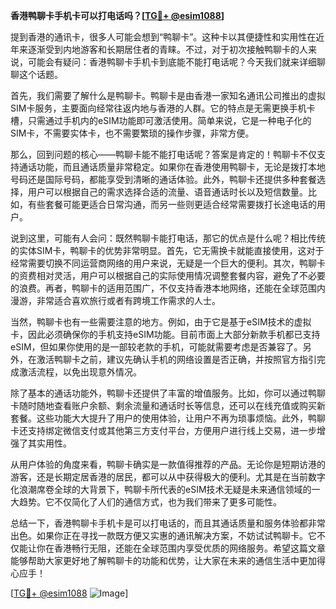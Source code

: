 **香港鸭聊卡手机卡可以打电话吗？[[TG💪+ @esim1088](https://t.me/s/esim1088)]**

提到香港的通讯卡，很多人可能会想到“鸭聊卡”。这种卡以其便捷性和实用性在近年来逐渐受到内地游客和长期居住者的青睐。不过，对于初次接触鸭聊卡的人来说，可能会有疑问：香港鸭聊卡手机卡到底能不能打电话呢？今天我们就来详细聊聊这个话题。

首先，我们需要了解什么是鸭聊卡。鸭聊卡是由香港一家知名通讯公司推出的虚拟SIM卡服务，主要面向经常往返内地与香港的人群。它的特点是无需更换手机卡槽，只需通过手机内的eSIM功能即可激活使用。简单来说，它是一种电子化的SIM卡，不需要实体卡，也不需要繁琐的操作步骤，非常方便。

那么，回到问题的核心——鸭聊卡能不能打电话呢？答案是肯定的！鸭聊卡不仅支持通话功能，而且通话质量非常稳定。如果你在香港使用鸭聊卡，无论是拨打本地号码还是国际号码，都能享受到清晰的通话体验。此外，鸭聊卡还提供多种套餐选择，用户可以根据自己的需求选择合适的流量、语音通话时长以及短信数量。比如，有些套餐可能更适合日常沟通，而另一些则更适合经常需要拨打长途电话的用户。

说到这里，可能有人会问：既然鸭聊卡能打电话，那它的优点是什么呢？相比传统的实体SIM卡，鸭聊卡的优势非常明显。首先，它无需换卡就能直接使用，这对于经常需要切换不同运营商网络的用户来说，无疑是一个巨大的便利。其次，鸭聊卡的资费相对灵活，用户可以根据自己的实际使用情况调整套餐内容，避免了不必要的浪费。再者，鸭聊卡的适用范围广，不仅支持香港本地网络，还能在全球范围内漫游，非常适合喜欢旅行或者有跨境工作需求的人士。

当然，鸭聊卡也有一些需要注意的地方。例如，由于它是基于eSIM技术的虚拟卡，因此必须确保你的手机支持eSIM功能。目前市面上大部分新款手机都已支持eSIM，但如果你使用的是一部较老款的手机，可能就需要考虑是否兼容了。另外，在激活鸭聊卡之前，建议先确认手机的网络设置是否正确，并按照官方指引完成激活流程，以免出现意外情况。

除了基本的通话功能外，鸭聊卡还提供了丰富的增值服务。比如，你可以通过鸭聊卡随时随地查看账户余额、剩余流量和通话时长等信息，还可以在线充值或购买新套餐。这些功能大大提升了用户的使用体验，让用户不再为琐事烦恼。此外，鸭聊卡还支持绑定微信支付或其他第三方支付平台，方便用户进行线上交易，进一步增强了其实用性。

从用户体验的角度来看，鸭聊卡确实是一款值得推荐的产品。无论你是短期访港的游客，还是长期定居香港的居民，都可以从中获得极大的便利。尤其是在当前数字化浪潮席卷全球的大背景下，鸭聊卡所代表的eSIM技术无疑是未来通信领域的一大趋势。它不仅简化了人们的通信方式，也为我们带来了更多可能性。

总结一下，香港鸭聊卡手机卡是可以打电话的，而且其通话质量和服务体验都非常出色。如果你正在寻找一款既方便又实惠的通讯解决方案，不妨试试鸭聊卡。它不仅能让你在香港畅行无阻，还能在全球范围内享受优质的网络服务。希望这篇文章能够帮助大家更好地了解鸭聊卡的功能和优势，让大家在未来的通信生活中更加得心应手！

[[TG💪+ @esim1088](https://t.me/s/esim1088) ![Image](https://i.postimg.cc/4NQfJmqS/Snipaste-2025-05-13-00-14-12.png)]